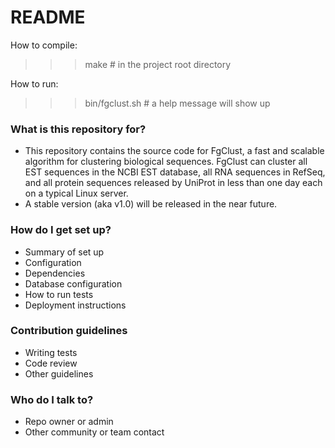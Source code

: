 # README #

How to compile:
>>> make # in the project root directory

How to run:
>>> bin/fgclust.sh # a help message will show up

### What is this repository for? ###

* This repository contains the source code for FgClust, a fast and scalable algorithm for clustering biological sequences. FgClust can cluster all EST sequences in the NCBI EST database, all RNA sequences in RefSeq, and all protein sequences released by UniProt in less than one day each on a typical Linux server.
* A stable version (aka v1.0) will be released in the near future.


### How do I get set up? ###

* Summary of set up
* Configuration
* Dependencies
* Database configuration
* How to run tests
* Deployment instructions

### Contribution guidelines ###

* Writing tests
* Code review
* Other guidelines

### Who do I talk to? ###

* Repo owner or admin
* Other community or team contact
